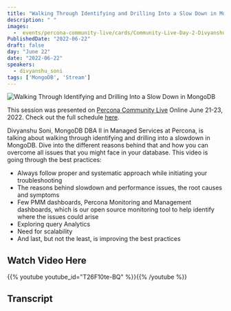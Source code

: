 ```yaml
---
title: "Walking Through Identifying and Drilling Into a Slow Down in MongoDB"
description: " "
images:
  -  events/percona-community-live/cards/Community-Live-Day-2-Divyanshu-Soni.jpg
PublishedDate: "2022-06-22"
draft: false
day: "June 22"
date: "2022-06-22"
speakers:
  - divyanshu_soni
tags: ['MongoDB', 'Stream']
---
```


![Walking Through Identifying and Drilling Into a Slow Down in MongoDB](events/percona-community-live/cards/Community-Live-Day-2-Divyanshu-Soni.jpg)

This session was presented on [Percona Community Live](/events/percona-community-live-2022/) Online June 21-23, 2022. Check out the full schedule [here](/events/percona-community-live-2022/).

Divyanshu Soni, MongoDB DBA II in Managed Services at Percona, is talking about walking through identifying and drilling into a slowdown in MongoDB. Dive into the different reasons behind that and how you can overcome all issues that you might face in your database. This video is going through the best practices: 
- Always follow proper and systematic approach while initiating your troubleshooting 
- The reasons behind slowdown and performance issues, the root causes and symptoms 
- Few PMM dashboards, Percona Monitoring and Management dashboards, which is our open source monitoring tool to help identify where the issues could arise 
- Exploring query Analytics 
- Need for scalability 
- And last, but not the least, is improving the best practices


## Watch Video Here

{{% youtube youtube_id="T26F10te-BQ" %}}{{% /youtube %}}

## Transcript

